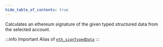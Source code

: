 ```yaml
---
hide_table_of_contents: true
---
```


<head>
  <meta
    name="description"
    content="Calculates an ethereum signature of the given typed structured data from the selected account."
  />
</head>

<intro-end />

Calculates an ethereum signature of the given typed structured data from the selected account.

:::info Important
Alias of [`eth_signTypedData`](./eth_signTypedData.md)
:::
